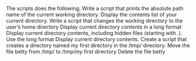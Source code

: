 The scripts does  the following;
Write a script that prints the absolute path name of the current working directory.
Display the contents list of your current directory.
Write a script that changes the working directory to the user’s home directory
Display current directory contents in a long format
Display current directory contents, including hidden files (starting with .). Use the long format
Display current directory contents.
Create a script that creates a directory named my first directory in the /tmp/ directory.
Move the file betty from /tmp/ to /tmp/my first directory
Delete the file betty
